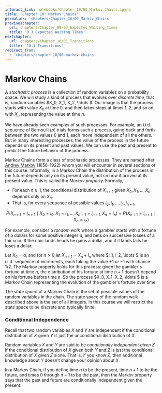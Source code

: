 ```yaml
---
interact_link: notebooks/Chapter_10/00_Markov_Chains.ipynb
title: 'Chapter 10: Markov Chains'
permalink: 'chapters/Chapter_10/00_Markov_Chains'
previouschapter:
  url: chapters/Chapter_09/03_Expected_Waiting_Times
  title: '9.3 Expected Waiting Times'
nextchapter:
  url: chapters/Chapter_10/01_Transitions
  title: '10.1 Transitions'
redirect_from:
  - 'chapters/chapter-10/00-markov-chains'
---
```


# Markov Chains #

A *stochastic process* is a collection of random variables on a probability space. We will study a kind of process that evolves over *discrete time*, that is, random variables $X_0, X_1, X_2, \ldots $. Our image is that the process starts with value $X_0$ at time 0, and then takes steps at times 1, 2, and so on, with $X_n$ representing the value at time $n$.

We have already seen examples of such processes. For example, an i.i.d. sequence of Bernoulli $(p)$ trials forms such a process, going back and forth between the two values 0 and 1, each move independent of all the others. But in many interesting processes, the value of the process in the future depends on its present and past values. We can use the past and present to predict the future behavior of the process.

Markov Chains form a class of stochastic processes. They are named after  [Andrey Markov](https://en.wikipedia.org/wiki/Andrey_Markov) (1856-1922) whom you will encounter in several sections of this course. Informally, in a Markov Chain the distribution of the process in the future depends only on its present value, not on how it arrived at its present value. This is called the *Markov property.* Formally,

- For each $n \ge 1$, the conditional distribution of $X_{n+1}$ given $X_0, X_1, \ldots , X_n$ depends only on $X_n$.
- That is, for every sequence of possible values $i_0, i_1, \ldots, i_n, i_{n+1}$,

$$ P(X_{n+1} = i_{n+1} \mid X_0 = i_0, X_1 = i_1 , \ldots, X_{n-1} = i_{n-1}, X_n = i_n) = P(X_{n+1} = i_{n+1} \mid X_n = i_n) $$

For example, consider a *random walk* where a gambler starts with a fortune of $a$ dollars for some positive integer $a$, and bets on successive tosses of a fair coin. If the coin lands heads he gains a dollar, and if it lands tails he loses a dollar. 

Let $X_{0} = a$, and for $n > 0$ let $X_{n+1} = X_n + I_n$ where $I_1, I_2, \ldots $ is an i.i.d. sequence of increments, each taking the value $+1$ or $-1$ with chance $1/2$. The Markov property holds for this process: given the gambler's fortune at time $n$, the distribution of his fortune at time $n+1$ doesn't depend on his fortune before time $n$. So the process $X_0, X_1, X_2, \ldots $ is a Markov Chain representing the evolution of the gambler's fortune over time. 

The *state space* of a Markov Chain is the set of possible values of the random variables in the chain. The state space of the random walk described above is the set of all integers. In this course we will restrict the state space to be discrete and typically finite.

### Conditional Independence
Recall that two random variables $X$ and $Y$ are independent if the conditional distribution of $X$ given $Y$ is just the unconditional distribution of $X$.

Random variables $X$ and $Y$ are said to be *conditionally independent given $Z$* if the conditional distribution of $X$ given both $Y$ and $Z$ is just the conditional distribution of $X$ given $Z$ alone. That is, if you know $Z$, then additional knowledge about $Y$ doesn't change your opinion about $X$.

In a Markov Chain, if you define time $n$ to be the present, time $n+1$ to be the future, and times $0$ through $n-1$ to be the past, then the Markov property says that the past and future are conditionally independent given the present.
